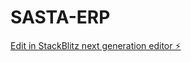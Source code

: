 # SASTA-ERP

[Edit in StackBlitz next generation editor ⚡️](https://stackblitz.com/~/github.com/Kamaljeet-007/SASTA-ERP)